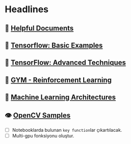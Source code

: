 # Headlines

## :scroll: [Helpful Documents](/Helpful%20Documents)
## :walking: [Tensorflow: Basic Examples](/Tensorflow:%20Basic%20Examples)
## :running: [TensorFlow: Advanced Techniques](/TensorFlow:%20Advanced%20Techniques)
## :robot: [GYM - Reinforcement Learning](/Reinforcement%20Learning%20-%20GYM)
## :department_store: [Machine Learning Architectures](https://github.com/uysalserkan/Machine-Learning-Architectures)
## :eye: [OpenCV Samples](https://github.com/uysalserkan/OpenCV-Samples/)

- [ ] Notebooklarda bulunan `key function`lar çıkartılacak.
- [ ] Multi-gpu fonksiyonu oluştur.
